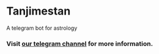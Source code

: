 # Tanjimestan
A telegram bot for astrology
### Visit [our telegram channel](https://t.me/tanjimestan) for more information.

